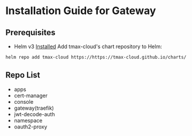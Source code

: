 # Installation Guide for Gateway
## Prerequisites
- Helm v3 [Installed](https://helm.sh/docs/intro/install/)
Add tmax-cloud's chart repository to Helm:
```shell
helm repo add tmax-cloud https://https://tmax-cloud.github.io/charts/
```
## Repo List
- apps
- cert-manager
- console
- gateway(traefik)
- jwt-decode-auth
- namespace
- oauth2-proxy
